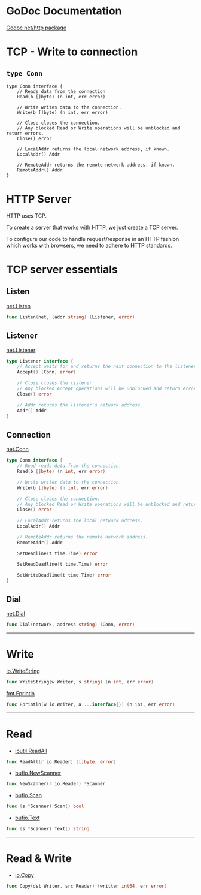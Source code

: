 # GoDoc Documentation

[Godoc net/http package](https://pkg.go.dev/net/http)

# TCP - Write to connection

## `type Conn`

```
type Conn interface {
    // Reads data from the connection
    Read(b []byte) (n int, err error)

    // Write writes data to the connection.
	Write(b []byte) (n int, err error)

	// Close closes the connection.
	// Any blocked Read or Write operations will be unblocked and return errors.
	Close() error

	// LocalAddr returns the local network address, if known.
	LocalAddr() Addr

	// RemoteAddr returns the remote network address, if known.
	RemoteAddr() Addr
}
```

# HTTP Server

HTTP uses TCP.

To create a server that works with HTTP, we just create a TCP server.

To configure our code to handle request/response in an HTTP fashion which works with browsers, we need to adhere to HTTP standards.

# TCP server essentials

## Listen
 
 [net.Listen](https://godoc.org/net#Listen)
``` Go
func Listen(net, laddr string) (Listener, error)
```

## Listener

[net.Listener](https://godoc.org/net#Listener)
``` Go
type Listener interface {
    // Accept waits for and returns the next connection to the listener.
    Accept() (Conn, error)

    // Close closes the listener.
    // Any blocked Accept operations will be unblocked and return errors.
    Close() error

    // Addr returns the listener's network address.
    Addr() Addr
}
```

## Connection

[net.Conn](https://godoc.org/net#Conn)
``` Go
type Conn interface {
    // Read reads data from the connection.
    Read(b []byte) (n int, err error)

    // Write writes data to the connection.
    Write(b []byte) (n int, err error)

    // Close closes the connection.
    // Any blocked Read or Write operations will be unblocked and return errors.
    Close() error

    // LocalAddr returns the local network address.
    LocalAddr() Addr

    // RemoteAddr returns the remote network address.
    RemoteAddr() Addr

    SetDeadline(t time.Time) error

    SetReadDeadline(t time.Time) error

    SetWriteDeadline(t time.Time) error
}
```

## Dial

[net.Dial](https://godoc.org/net#Dial)
``` Go
func Dial(network, address string) (Conn, error)
```

***

# Write

[io.WriteString](https://godoc.org/io#WriteString)
``` Go
func WriteString(w Writer, s string) (n int, err error)
```

[fmt.Fprintln](https://godoc.org/fmt#Fprintln)
``` Go
func Fprintln(w io.Writer, a ...interface{}) (n int, err error)
```

***

# Read

- [ioutil.ReadAll](https://godoc.org/io/ioutil#ReadAll)
``` Go
func ReadAll(r io.Reader) ([]byte, error)
```

- [bufio.NewScanner](https://godoc.org/bufio#NewScanner)
``` Go
func NewScanner(r io.Reader) *Scanner
```

- [bufio.Scan](https://godoc.org/bufio#Scanner.Scan)
``` Go
func (s *Scanner) Scan() bool
```

- [bufio.Text](https://godoc.org/bufio#Scanner.Text)
``` Go
func (s *Scanner) Text() string
```

***

# Read & Write

- [io.Copy](https://godoc.org/io#Copy)
``` GO
func Copy(dst Writer, src Reader) (written int64, err error)
```







